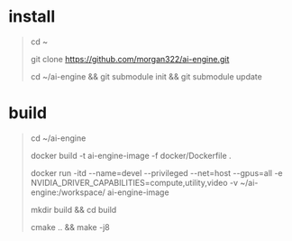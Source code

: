 # install

> cd ~
>
> git clone https://github.com/morgan322/ai-engine.git
>
> cd ~/ai-engine && git submodule init && git submodule update

# build

> cd ~/ai-engine
>
> docker build -t ai-engine-image -f docker/Dockerfile .
>
> docker run -itd --name=devel --privileged  --net=host --gpus=all -e NVIDIA_DRIVER_CAPABILITIES=compute,utility,video -v ~/ai-engine:/workspace/ ai-engine-image
>
> mkdir build && cd build
>
> cmake .. && make -j8
